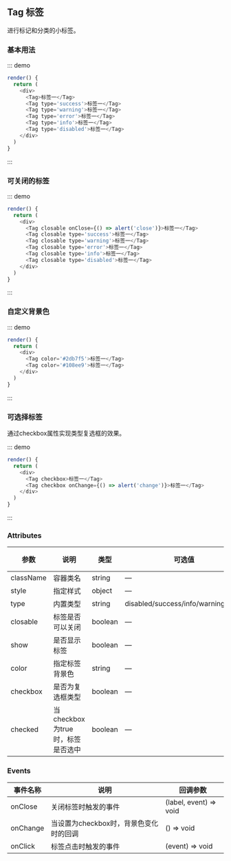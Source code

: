 ## Tag 标签

进行标记和分类的小标签。

### 基本用法

::: demo
```js
render() {
  return (
    <div>
      <Tag>标签一</Tag>
      <Tag type='success'>标签一</Tag>
      <Tag type='warning'>标签一</Tag>
      <Tag type='error'>标签一</Tag>
      <Tag type='info'>标签一</Tag>
      <Tag type='disabled'>标签一</Tag>
    </div>
  )
}
```
:::

### 可关闭的标签

::: demo
```js
render() {
  return (
    <div>
      <Tag closable onClose={() => alert('close')}>标签一</Tag>
      <Tag closable type='success'>标签一</Tag>
      <Tag closable type='warning'>标签一</Tag>
      <Tag closable type='error'>标签一</Tag>
      <Tag closable type='info'>标签一</Tag>
      <Tag closable type='disabled'>标签一</Tag>
    </div>
  )
}
```
:::

### 自定义背景色

::: demo
```js
render() {
  return (
    <div>
      <Tag color='#2db7f5'>标签一</Tag>
      <Tag color='#108ee9'>标签一</Tag>
    </div>
  )
}
```
:::

### 可选择标签

通过checkbox属性实现类型复选框的效果。

::: demo
```js
render() {
  return (
    <div>
      <Tag checkbox>标签一</Tag>
      <Tag checkbox onChange={() => alert('change')}>标签一</Tag>
    </div>
  )
}
```
:::

### Attributes
| 参数      | 说明          | 类型      | 可选值                           | 默认值  |
|---------- |-------------- |---------- |--------------------------------  |-------- |
| className | 容器类名 | string | — | — |
| style | 指定样式 | object | — | — |
| type | 内置类型 | string | disabled/success/info/warning/error | — |
| closable | 标签是否可以关闭 | boolean | — | false |
| show | 是否显示标签 | boolean | — | true |
| color | 指定标签背景色 | string | — | — |
| checkbox | 是否为复选框类型 | boolean | — | false |
| checked | 当checkbox为true时，标签是否选中 | boolean | — | false |

### Events
| 事件名称 | 说明 | 回调参数 |
|---------- |-------- |---------- |
| onClose | 关闭标签时触发的事件 | (label, event) => void |
| onChange | 当设置为checkbox时，背景色变化时的回调 | () => void |
| onClick | 标签点击时触发的事件 | (event) => void |
